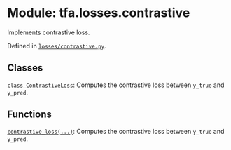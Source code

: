 <div itemscope itemtype="http://developers.google.com/ReferenceObject">
<meta itemprop="name" content="tfa.losses.contrastive" />
<meta itemprop="path" content="Stable" />
</div>

# Module: tfa.losses.contrastive

Implements contrastive loss.



Defined in [`losses/contrastive.py`](https://github.com/tensorflow/addons/tree/0.4-release/tensorflow_addons/losses/contrastive.py).

<!-- Placeholder for "Used in" -->


## Classes

[`class ContrastiveLoss`](../../tfa/losses/ContrastiveLoss.md): Computes the contrastive loss between `y_true` and `y_pred`.

## Functions

[`contrastive_loss(...)`](../../tfa/losses/contrastive_loss.md): Computes the contrastive loss between `y_true` and `y_pred`.

